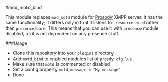 #mod_motd_bind

This module replaces `mod_motd` module for [Prosody](http://prosody.im/) XMPP server. It has the same functionality; it differs only in that it listens for `resource-bind` rather than `presence/bare`. This means that you can use it with `presence` module disabled, as it is not dependent on any presence stuff.

###Usage

+ Clone this repository into your `plugins` directory
+ Add `motd_bind` to enabled modules list of `prosdy.cfg.lua`
+ Make sure that `motd` is commented or disabled
+ Set a config property `motd_message = "My message"`
+ Done

